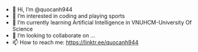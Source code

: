 - 👋 Hi, I’m @quocanh944
- 👀 I’m interested in coding and playing sports
- 🌱 I’m currently learning Artificial Intelligence in VNUHCM-University Of Science
- 💞️ I’m looking to collaborate on ...
- 📫 How to reach me: https://linktr.ee/quocanh944

<!---
quocanh944/quocanh944 is a ✨ special ✨ repository because its `README.md` (this file) appears on your GitHub profile.
You can click the Preview link to take a look at your changes.
--->
